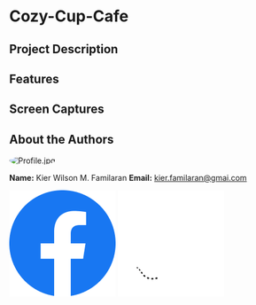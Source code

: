 # Cozy-Cup-Cafe

## Project Description

## Features

## Screen Captures

## About the Authors
<style>
    .rounded-image {
    border-radius: 50%;
    }
</style>

<img src="https://avatars.githubusercontent.com/u/126538958?v=4" alt="Profile.jpg" width="150" class="rounded-image">

**Name:** Kier Wilson M. Familaran
**Email:** kier.familaran@gmai.com

[![Icon](./Icon/Facebook.png)](https://www.facebook.com/kier.familaran.7)
[![Icon](./Icon/Github.png)](https://www.facebook.com/kier.familaran.7)

